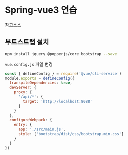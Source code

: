 # Spring-vue3 연습

[참고소스](https://github.com/wikibook/spring-vuejs)

## 부트스트랩 설치
```bash
npm install jquery @popperjs/core bootstrap --save
```

`vue.config.js` 파일 변경
```js
const { defineConfig } = require('@vue/cli-service')
module.exports = defineConfig({
  transpileDependencies: true,
  devServer: {
    proxy: {
      '/api/*': {
        target: 'http://localhost:8088'
      }
    }
  },
  configureWebpack: {
    entry: {
      app: './src/main.js',
      style: ['bootstrap/dist/css/bootstrap.min.css']
    }
  }
})
```
